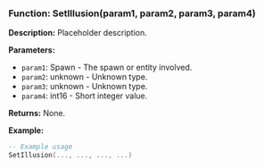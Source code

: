 ### Function: SetIllusion(param1, param2, param3, param4)

**Description:**
Placeholder description.

**Parameters:**
- `param1`: Spawn - The spawn or entity involved.
- `param2`: unknown - Unknown type.
- `param3`: unknown - Unknown type.
- `param4`: int16 - Short integer value.

**Returns:** None.

**Example:**

```lua
-- Example usage
SetIllusion(..., ..., ..., ...)
```
